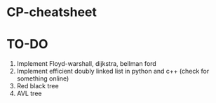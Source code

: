 # CP-cheatsheet

# TO-DO

1. Implement Floyd-warshall, dijkstra, bellman ford
2. Implement efficient doubly linked list in python and c++ (check for something online)
3. Red black tree
4. AVL tree
